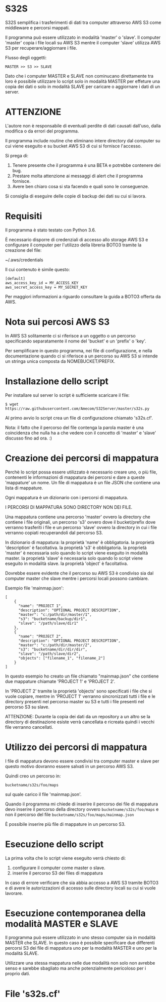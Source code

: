 # S32S


S32S semplifica i trasferimenti di dati 
tra computer attraverso AWS S3 come middleware e percorsi mappati.

Il programma può essere utilizzato in modalità 'master' o 'slave'.
Il computer 'master' copia i file locali su AWS S3
mentre il computer 'slave' utilizza AWS S3 per recuperare/aggiornare i file.

Flusso degli oggetti:

	MASTER >> S3 >> SLAVE

Dato che i computer MASTER e SLAVE non cominucano direttamente tra loro
è possibile utilizzare lo script solo in modalità MASTER per effeture una copia dei dati
o solo in modalità SLAVE per caricare o aggiornare i dati di un server.

# ATTENZIONE
L'autore non è responsabile di eventuali perdite di dati causati
dall'uso, dalla modifica o da errori del programma.

Il programma include routine che eliminano intere directory dal computer su cui viene eseguito
e su bucket AWS S3 di cui si fornisce l'accesso. 

Si prega di:

1) Tenere presente che il programma è una BETA e potrebbe contenere dei bug.
2) Prestare molta attenzione ai messaggi di alert che il programma fornisce.
3) Avere ben chiaro cosa si sta facendo e quali sono le conseguenze.

Si consiglia di eseguire delle copie di backup dei dati su cui si lavora. 

# Requisiti

Il programma è stato testato con Python 3.6.

È necessario disporre di credenziali di accesso allo storage AWS S3
e configurare il computer per l'utilizzo della libreria BOTO3
tramite la creazione del file:

~/.aws/credentials

Il cui contenuto è simile questo:

```
[default]
aws_access_key_id = MY_ACCESS_KEY
aws_secret_access_key = MY_SECRET_KEY
```

Per maggiori informazioni a riguardo consultare la guida a BOTO3 offerta da AWS.

# Nota sui percosi AWS S3

In AWS S3 solitamente ci si riferisce 
a un oggetto o un percorso specificando separatamente
il nome del 'bucket' e un 'prefix' o 'key'.

Per semplificare in questo programma, nei file di configurazione, e nella documentazione
quando ci si riferisce a un percorso su AWS S3 si intende 
un stringa unica composta da NOMEBUCKET/PREFIX. 

# Installazione dello script

Per installare sul server lo script è sufficiente scaricare il file:

```
$ wget https://raw.githubusercontent.com/Amecom/S32Server/master/s32s.py
```

Al primo avvio lo script crea un file di configurazione chiamato 's32s.cf'.

Nota: il fatto che il percorso del file contenga la parola master è una coincidenza che nulla
ha a che vedere con il concetto di 'master' e 'slave' discusso fino ad ora. :)

# Creazione dei percorsi di mappatura

Perchè lo script possa essere utilizzato è necessario creare uno, o più file,
contenenti le informazioni di mappatura dei percorsi e dare a queste 'mappature'
un nome. Un file di mappatura è un file JSON che contiene una lista di mappature.

Ogni mappatura è un dizionario con i percorsi di mappatura.

I PERCORSI DI MAPPATURA SONO DIRECTORY NON DEI FILE.

Una mappatura contiene una percorso 'master' ovvero la directory che contiene
i file originali, un percorso 's3' ovvero dove il bucket/prefix dove verranno 
trasferiti i file e un percorso 'slave' ovvero la directory in cui i file 
verranno copiati recuperandoli dal percorso S3.

In dizionario di mappatura:
la proprietà 'name' è obbligatoria. 
la proprietà 'description' è facoltativa. 
la proprietà 's3' è obbligatoria. 
la proprietà 'master' è necessaria solo quando lo script viene eseguito in modalità master.
la proprietà 'slave' è necessaria solo quando lo script viene eseguito in modalità slave.
la proprietà 'object' è facoltativa.


Dovrebbe essere evidente che il percorso su AWS S3 è condiviso sia dal computer master che slave
mentre i percorsi locali possono cambiare.


Esempio file 'mainmap.json':
```
[
    {
      "name": "PROJECT 1",
      "description": "OPTIONAL PROJECT DESCRIPTION",
      "master": "c:/path/dir/master/1",
      "s3": "bucketname/backup/dir1",
      "slave": "/path/slave/dir1"
    },
    {
      "name": "PROJECT 2",
      "description": "OPTIONAL PROJECT DESCRIPTION",
      "master": "c:/path/dir/master/2",
      "s3": "bucketname/dir/dir/dir",
      "slave": "/path/slave/dir2",
	  "objects": ["filename_1", "filename_2"]
    }
]
```

In questo esempio ho creato un file chiamato "mainmap.json" che contiene due mappature chiamate
'PROJECT 1' e 'PROJECT 2'.

In 'PROJECT 2' tramite la proprietà 'objects'
sono specificati i file che si vuole copiare, mentre in 'PROJECT 1'
verranno sincronizzati tutti i file e le directory presenti nel percorso master su S3
e tutti i file presenti nel percorso S3 su slave.

ATTENZIONE: 
Durante la copia dei dati da un repository a un altro
se la directory di destinazione esiste verrà cancellata
e ricreata quindi i vecchi file verranno cancellati.

# Utilizzo dei percorsi di mappatura

I file di mappatura devono essere condivisi tra computer master e slave per questo motivo
dovranno essere salvati in un percorso AWS S3.

Quindi creo un percorso in:

`bucketname/s32s/foo/maps`

sul quale carico il file 'mainmap.json'.

Quando il programma mi chiede di inserire il percorso dei file di mappatura
devo inserire il percorso della directory ovvero `bucketname/s32s/foo/maps`
e non il percorso del file `bucketname/s32s/foo/maps/mainmap.json`

È possibile inserire più file di mappature in un percorso S3.



# Esecuzione dello script

La prima volta che lo script viene eseguito verrà chiesto di:

1) configurare il computer come master o slave.
2) inserire il percorso S3 dei files di mappatura

In caso di errore verificare che sia abbia accesso a AWS S3 tramite BOTO3
e di avere le autorizzazioni di accesso sulle directory locali su cui si vuole lavorare.


# Esecuzione contemporanea della modalità MASTER e SLAVE

Il programma può essere utilizzato in uno stesso computer sia in modalità
MASTER che SLAVE. In questo caso è possibile specificare due differenti percorsi S3
dei file di mappatura uno per la modalità MASTER e uno per la modalità SLAVE.

Utilizzare una stessa mappatura nelle due modalità
non solo non avrebbe senso e sarebbe sbagliato
ma anche potenzialmente pericoloso per i proprio dati.


# File 's32s.cf'
















